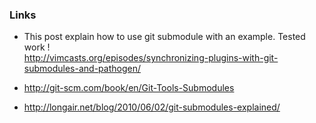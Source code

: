 ### Links

* This post explain how to use git submodule with an example. Tested work !   
http://vimcasts.org/episodes/synchronizing-plugins-with-git-submodules-and-pathogen/

* http://git-scm.com/book/en/Git-Tools-Submodules
* http://longair.net/blog/2010/06/02/git-submodules-explained/